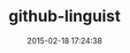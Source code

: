---
layout: post
title:  "github-linguist"
repo:   "github/linguist"
date:   2015-02-18 17:24:38
gemurl: https://github.com/github/linguist
---